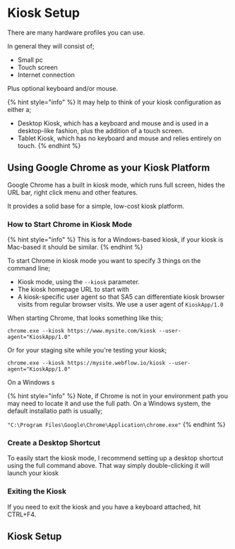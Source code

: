# Kiosk Setup

There are many hardware profiles you can use.

In general they will consist of;&#x20;

* Small pc
* Touch screen
* Internet connection&#x20;

Plus optional keyboard and/or mouse.&#x20;

{% hint style="info" %}
It may help to think of your kiosk configuration as either a;

* Desktop Kiosk, which has a keyboard and mouse and is used in a desktop-like fashion, plus the addition of a touch screen.&#x20;
* Tablet Kiosk, which has no keyboard and mouse and relies entirely on touch.&#x20;
{% endhint %}



## Using Google Chrome as your Kiosk Platform

Google Chrome has a built in kiosk mode, which runs full screen, hides the URL bar, right click menu and other features.

It provides a solid base for a simple, low-cost kiosk platform.&#x20;

### How to Start Chrome in Kiosk Mode

{% hint style="info" %}
This is for a Windows-based kiosk, if your kiosk is Mac-based it should be similar.
{% endhint %}

To start Chrome in kiosk mode you want to specify 3 things on the command line;

* Kiosk mode, using the `--kiosk` parameter.&#x20;
* The kiosk homepage URL to start with&#x20;
* A kiosk-specific user agent so that SA5 can differentiate kiosk browser visits from regular browser visits.  We use a user agent of `KioskApp/1.0`&#x20;

When starting Chrome, that looks something like this;&#x20;

```
chrome.exe --kiosk https://www.mysite.com/kiosk --user-agent="KioskApp/1.0"
```

Or for your staging site while you're testing your kiosk;

```
chrome.exe --kiosk https://mysite.webflow.io/kiosk --user-agent="KioskApp/1.0"
```









On a Windows s















{% hint style="info" %}
Note, if Chrome is not in your environment path you may need to locate it and use the full path.  On a Windows system, the default installatio path is usually;

`"C:\Program Files\Google\Chrome\Application\chrome.exe"`
{% endhint %}



### Create a Desktop Shortcut

To easily start the kiosk mode, I recommend setting up a desktop shortcut using the full command above.  That way simply double-clicking it will launch your kiosk&#x20;



### Exiting the Kiosk

If you need to exit the kiosk and you have a keyboard attached, hit CTRL+F4. &#x20;





## Kiosk Setup&#x20;







